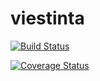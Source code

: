 # viestinta

[![Build Status](https://drone.viestinta.eu/api/badges/Viestinta/viestinta/status.svg)](https://drone.viestinta.eu/Viestinta/viestinta)

[![Coverage Status](https://coveralls.io/repos/github/Viestinta/viestinta/badge.svg?branch=master)](https://coveralls.io/github/Viestinta/viestinta?branch=master)
